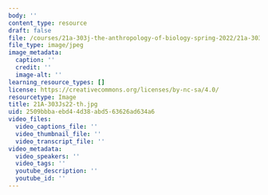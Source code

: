 ```yaml
---
body: ''
content_type: resource
draft: false
file: /courses/21a-303j-the-anthropology-of-biology-spring-2022/21a-303js22-th.jpg
file_type: image/jpeg
image_metadata:
  caption: ''
  credit: ''
  image-alt: ''
learning_resource_types: []
license: https://creativecommons.org/licenses/by-nc-sa/4.0/
resourcetype: Image
title: 21A-303Js22-th.jpg
uid: 2509bbba-ebd4-4d38-abd5-63626ad634a6
video_files:
  video_captions_file: ''
  video_thumbnail_file: ''
  video_transcript_file: ''
video_metadata:
  video_speakers: ''
  video_tags: ''
  youtube_description: ''
  youtube_id: ''
---
```

